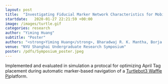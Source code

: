 ```yaml
---
layout: post
title:  "Investigating Fiducial Marker Network Characteristics for Mobile Indoor Robot Navigation"
startdate:   2020-01-27 22:21:59 +00:00
image: /images/turtle.gif
categories: research
author: "Yiming Huang"
subtitle: "Poster"
authors: "<strong>Yiming Huang</strong>, Bharadwaj R. K. Mantha, Borja Garcia de Soto"
venue: "NYU Shanghai Undergraduate Research Symposium"
poster: /pdfs/Symposium_poster.jpeg
---
```


Implemented and evaluated in simulation a protocal for optimizing April Tag placement during automatic marker-based navigation of a <a href="https://www.turtlebot.com/turtlebot3/">Turtlebot3 Waffle Pi</a>platform.